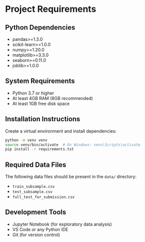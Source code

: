 # Project Requirements

## Python Dependencies

- pandas>=1.3.0
- scikit-learn>=1.0.0
- numpy>=1.20.0
- matplotlib>=3.3.0
- seaborn>=0.11.0
- joblib>=1.0.0

## System Requirements

- Python 3.7 or higher
- At least 4GB RAM (8GB recommended)
- At least 1GB free disk space

## Installation Instructions

Create a virtual environment and install dependencies:

```bash
python -m venv venv
source venv/bin/activate  # On Windows: venv\Scripts\activate
pip install -r requirements.txt
```

## Required Data Files

The following data files should be present in the `data/` directory:
- `train_subsample.csv`
- `test_subsample.csv`
- `full_test_for_submission.csv`

## Development Tools

- Jupyter Notebook (for exploratory data analysis)
- VS Code or any Python IDE
- Git (for version control)